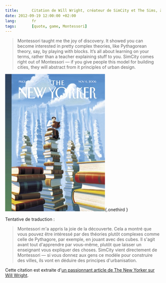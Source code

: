 ```yaml
---
title:      Citation de Will Wright, créateur de SimCity et The Sims, à propos de Montessori
date: 2012-09-19 12:00:00 +02:00
lang:       fr
tags:       [quote, game, Montessori]
---
```


> Montessori taught me the joy of discovery. It showed you can become interested in pretty complex theories, like Pythagorean theory, say, by playing with blocks. It’s all about learning on your terms, rather than a teacher explaining stuff to you. SimCity comes right out of Montessori — if you give people this model for building cities, they will abstract from it principles of urban design.

![](the-new-yorker-will-wright.jpg "The New Yorker, édition du 6 novembre 2006."){.onethird }

Tentative de traduction :

> Montessori m'a appris la joie de la découverte. Cela a montré que vous pouvez être intéressé par des théories plutôt complexes comme celle de Pythagore, par exemple, en jouant avec des cubes. Il s'agit avant tout d'apprendre par vous-même, plutôt que laisser un enseignant vous expliquer des choses. SimCity vient directement de Montessori — si vous donnez aux gens ce modèle pour construire des villes, ils vont en déduire des principes d'urbanisation.

Cette citation est extraite d'[un passionnant article de The New Yorker sur Will Wright](http://www.newyorker.com/archive/2006/11/06/061106fa_fact?currentPage=all).
